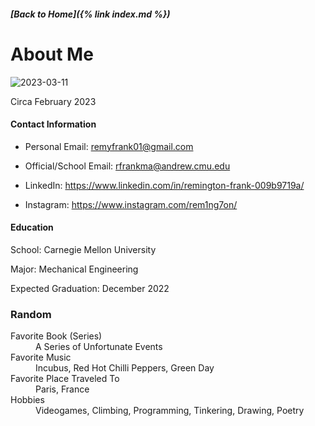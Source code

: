 ##### [Back to Home]({% link index.md %})

# About Me

![2023-03-11](https://user-images.githubusercontent.com/44786172/224509884-6cf03afb-8c26-4049-a6f9-4ba2d22e0253.png)

<dt>Circa February 2023</dt>



#### Contact Information

  * Personal Email: <remyfrank01@gmail.com>   
  
  * Official/School Email: <rfrankma@andrew.cmu.edu>
  
  * LinkedIn: <https://www.linkedin.com/in/remington-frank-009b9719a/>
  
  * Instagram: <https://www.instagram.com/rem1ng7on/>
  
  
#### Education

  School: Carnegie Mellon University
  
  Major: Mechanical Engineering
  
  Expected Graduation: December 2022
  
  
### Random

<dl>
   <dt>Favorite Book (Series)</dt> 
   <dd>A Series of Unfortunate Events</dd>
 
   <dt>Favorite Music</dt> 
   <dd>Incubus, Red Hot Chilli Peppers, Green Day</dd>
 
   <dt>Favorite Place Traveled To</dt> 
   <dd>Paris, France</dd>
 
   <dt>Hobbies</dt> 
   <dd>Videogames, Climbing, Programming, Tinkering, Drawing, Poetry</dd>
 
</dl>
